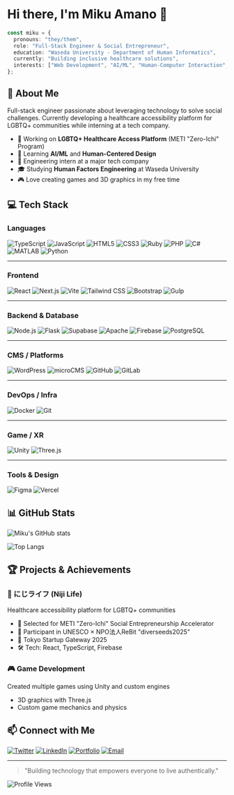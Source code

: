 # Hi there, I'm Miku Amano 👋

```typescript
const miku = {
  pronouns: "they/them",
  role: "Full-Stack Engineer & Social Entrepreneur",
  education: "Waseda University - Department of Human Informatics",
  currently: "Building inclusive healthcare solutions",
  interests: ["Web Development", "AI/ML", "Human-Computer Interaction", "Social Impact"]
};
```

## 🚀 About Me

Full-stack engineer passionate about leveraging technology to solve social challenges. Currently developing a healthcare accessibility platform for LGBTQ+ communities while interning at a tech company.

- 🔭 Working on **LGBTQ+ Healthcare Access Platform** (METI "Zero-Ichi" Program)
- 🌱 Learning **AI/ML** and **Human-Centered Design**
- 💼 Engineering intern at a major tech company
- 🎓 Studying **Human Factors Engineering** at Waseda University
- 🎮 Love creating games and 3D graphics in my free time

## 💻 Tech Stack

### Languages
![TypeScript](https://img.shields.io/badge/-TypeScript-3178C6?style=flat-square&logo=typescript&logoColor=white)
![JavaScript](https://img.shields.io/badge/-JavaScript-F7DF1E?style=flat-square&logo=javascript&logoColor=black)
![HTML5](https://img.shields.io/badge/-HTML5-E34F26?style=flat-square&logo=html5&logoColor=white)
![CSS3](https://img.shields.io/badge/-CSS3-1572B6?style=flat-square&logo=css3&logoColor=white)
![Ruby](https://img.shields.io/badge/-Ruby-CC342D?style=flat-square&logo=ruby&logoColor=white)
![PHP](https://img.shields.io/badge/-PHP-777BB4?style=flat-square&logo=php&logoColor=white)
![C#](https://img.shields.io/badge/-C%23-239120?style=flat-square&logo=c-sharp&logoColor=white)
![MATLAB](https://img.shields.io/badge/-MATLAB-0076A8?style=flat-square&logo=mathworks&logoColor=white)
![Python](https://img.shields.io/badge/-Python-3776AB?style=flat-square&logo=python&logoColor=white)

---

### Frontend
![React](https://img.shields.io/badge/-React-61DAFB?style=flat-square&logo=react&logoColor=black)
![Next.js](https://img.shields.io/badge/-Next.js-000000?style=flat-square&logo=nextdotjs&logoColor=white)
![Vite](https://img.shields.io/badge/-Vite-646CFF?style=flat-square&logo=vite&logoColor=white)
![Tailwind CSS](https://img.shields.io/badge/-Tailwind_CSS-06B6D4?style=flat-square&logo=tailwind-css&logoColor=white)
![Bootstrap](https://img.shields.io/badge/-Bootstrap-7952B3?style=flat-square&logo=bootstrap&logoColor=white)
![Gulp](https://img.shields.io/badge/-Gulp-CF4647?style=flat-square&logo=gulp&logoColor=white)

---

### Backend & Database
![Node.js](https://img.shields.io/badge/-Node.js-339933?style=flat-square&logo=node.js&logoColor=white)
![Flask](https://img.shields.io/badge/-Flask-000000?style=flat-square&logo=flask&logoColor=white)
![Supabase](https://img.shields.io/badge/-Supabase-3FCF8E?style=flat-square&logo=supabase&logoColor=white)
![Apache](https://img.shields.io/badge/-Apache-D22128?style=flat-square&logo=apache&logoColor=white)
![Firebase](https://img.shields.io/badge/-Firebase-FFCA28?style=flat-square&logo=firebase&logoColor=black)
![PostgreSQL](https://img.shields.io/badge/-PostgreSQL-4169E1?style=flat-square&logo=postgresql&logoColor=white)

---

### CMS / Platforms
![WordPress](https://img.shields.io/badge/-WordPress-21759B?style=flat-square&logo=wordpress&logoColor=white)
![microCMS](https://img.shields.io/badge/-microCMS-FF6600?style=flat-square&logo=microcms&logoColor=white)
![GitHub](https://img.shields.io/badge/-GitHub-181717?style=flat-square&logo=github&logoColor=white)
![GitLab](https://img.shields.io/badge/-GitLab-FC6D26?style=flat-square&logo=gitlab&logoColor=white)

---

### DevOps / Infra
![Docker](https://img.shields.io/badge/-Docker-2496ED?style=flat-square&logo=docker&logoColor=white)
![Git](https://img.shields.io/badge/-Git-F05032?style=flat-square&logo=git&logoColor=white)

---

### Game / XR
![Unity](https://img.shields.io/badge/-Unity-000000?style=flat-square&logo=unity&logoColor=white)
![Three.js](https://img.shields.io/badge/-Three.js-000000?style=flat-square&logo=three.js&logoColor=white)

---

### Tools & Design
![Figma](https://img.shields.io/badge/-Figma-F24E1E?style=flat-square&logo=figma&logoColor=white)
![Vercel](https://img.shields.io/badge/-Vercel-000000?style=flat-square&logo=vercel&logoColor=white)

## 📊 GitHub Stats

![Miku's GitHub stats](https://github-readme-stats.vercel.app/api?username=Rikublender3d&show_icons=true&theme=radical)

![Top Langs](https://github-readme-stats.vercel.app/api/top-langs/?username=Rikublender3d&layout=compact&theme=radical)

## 🏆 Projects & Achievements

### 🌈 にじライフ (Niji Life)
Healthcare accessibility platform for LGBTQ+ communities
- 📌 Selected for METI "Zero-Ichi" Social Entrepreneurship Accelerator
- 📌 Participant in UNESCO × NPO法人ReBit "diverseeds2025"
- 📌 Tokyo Startup Gateway 2025
- 🛠️ Tech: React, TypeScript, Firebase

### 🎮 Game Development
Created multiple games using Unity and custom engines
- 3D graphics with Three.js
- Custom game mechanics and physics

## 📫 Connect with Me

[![Twitter](https://img.shields.io/badge/-Twitter-1DA1F2?style=flat-square&logo=twitter&logoColor=white)](https://twitter.com/mikublender3d)
[![LinkedIn](https://img.shields.io/badge/-LinkedIn-0A66C2?style=flat-square&logo=linkedin&logoColor=white)](https://jp.linkedin.com/in/%E5%AE%9F%E6%9D%A5-%E5%A4%A9%E9%87%8E-11b581378)
[![Portfolio](https://img.shields.io/badge/-Portfolio-000000?style=flat-square&logo=vercel&logoColor=white)](https://mydevlab.tech/)
[![Email](https://img.shields.io/badge/-Email-EA4335?style=flat-square&logo=gmail&logoColor=white)](mikublender3d@gmail.com)

---

> "Building technology that empowers everyone to live authentically."

![Profile Views](https://komarev.com/ghpvc/?username=Rikublender3d&color=blueviolet)
